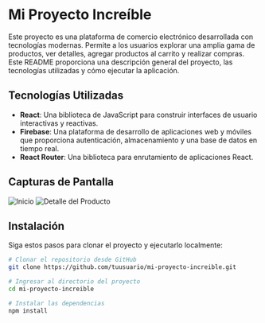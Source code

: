 # Mi Proyecto Increíble

Este proyecto es una plataforma de comercio electrónico desarrollada con tecnologías modernas. Permite a los usuarios explorar una amplia gama de productos, ver detalles, agregar productos al carrito y realizar compras. Este README proporciona una descripción general del proyecto, las tecnologías utilizadas y cómo ejecutar la aplicación.

## Tecnologías Utilizadas

- **React**: Una biblioteca de JavaScript para construir interfaces de usuario interactivas y reactivas.
- **Firebase**: Una plataforma de desarrollo de aplicaciones web y móviles que proporciona autenticación, almacenamiento y una base de datos en tiempo real.
- **React Router**: Una biblioteca para enrutamiento de aplicaciones React.

## Capturas de Pantalla

![Inicio](/capturas/inicio.png)
![Detalle del Producto](/capturas/detalle.png)

## Instalación

Siga estos pasos para clonar el proyecto y ejecutarlo localmente:

```bash
# Clonar el repositorio desde GitHub
git clone https://github.com/tuusuario/mi-proyecto-increible.git

# Ingresar al directorio del proyecto
cd mi-proyecto-increible

# Instalar las dependencias
npm install